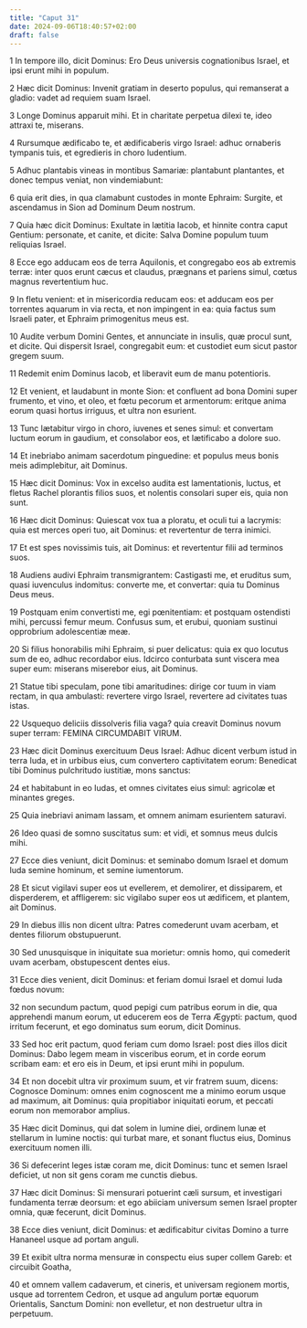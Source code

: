```yaml
---
title: "Caput 31"
date: 2024-09-06T18:40:57+02:00
draft: false
---
```




1 In tempore illo, dicit Dominus: Ero Deus universis cognationibus Israel, et ipsi erunt mihi in populum.

2 Hæc dicit Dominus: Invenit gratiam in deserto populus, qui remanserat a gladio: vadet ad requiem suam Israel.

3 Longe Dominus apparuit mihi. Et in charitate perpetua dilexi te, ideo attraxi te, miserans.

4 Rursumque ædificabo te, et ædificaberis virgo Israel: adhuc ornaberis tympanis tuis, et egredieris in choro ludentium.

5 Adhuc plantabis vineas in montibus Samariæ: plantabunt plantantes, et donec tempus veniat, non vindemiabunt:

6 quia erit dies, in qua clamabunt custodes in monte Ephraim: Surgite, et ascendamus in Sion ad Dominum Deum nostrum.

7 Quia hæc dicit Dominus: Exultate in lætitia Iacob, et hinnite contra caput Gentium: personate, et canite, et dicite: Salva Domine populum tuum reliquias Israel.

8 Ecce ego adducam eos de terra Aquilonis, et congregabo eos ab extremis terræ: inter quos erunt cæcus et claudus, prægnans et pariens simul, cœtus magnus revertentium huc.

9 In fletu venient: et in misericordia reducam eos: et adducam eos per torrentes aquarum in via recta, et non impingent in ea: quia factus sum Israeli pater, et Ephraim primogenitus meus est.

10 Audite verbum Domini Gentes, et annunciate in insulis, quæ procul sunt, et dicite. Qui dispersit Israel, congregabit eum: et custodiet eum sicut pastor gregem suum.

11 Redemit enim Dominus Iacob, et liberavit eum de manu potentioris.

12 Et venient, et laudabunt in monte Sion: et confluent ad bona Domini super frumento, et vino, et oleo, et fœtu pecorum et armentorum: eritque anima eorum quasi hortus irriguus, et ultra non esurient.

13 Tunc lætabitur virgo in choro, iuvenes et senes simul: et convertam luctum eorum in gaudium, et consolabor eos, et lætificabo a dolore suo.

14 Et inebriabo animam sacerdotum pinguedine: et populus meus bonis meis adimplebitur, ait Dominus.

15 Hæc dicit Dominus: Vox in excelso audita est lamentationis, luctus, et fletus Rachel plorantis filios suos, et nolentis consolari super eis, quia non sunt.

16 Hæc dicit Dominus: Quiescat vox tua a ploratu, et oculi tui a lacrymis: quia est merces operi tuo, ait Dominus: et revertentur de terra inimici.

17 Et est spes novissimis tuis, ait Dominus: et revertentur filii ad terminos suos.

18 Audiens audivi Ephraim transmigrantem: Castigasti me, et eruditus sum, quasi iuvenculus indomitus: converte me, et convertar: quia tu Dominus Deus meus.

19 Postquam enim convertisti me, egi pœnitentiam: et postquam ostendisti mihi, percussi femur meum. Confusus sum, et erubui, quoniam sustinui opprobrium adolescentiæ meæ.

20 Si filius honorabilis mihi Ephraim, si puer delicatus: quia ex quo locutus sum de eo, adhuc recordabor eius. Idcirco conturbata sunt viscera mea super eum: miserans miserebor eius, ait Dominus.

21 Statue tibi speculam, pone tibi amaritudines: dirige cor tuum in viam rectam, in qua ambulasti: revertere virgo Israel, revertere ad civitates tuas istas.

22 Usquequo deliciis dissolveris filia vaga? quia creavit Dominus novum super terram: FEMINA CIRCUMDABIT VIRUM.

23 Hæc dicit Dominus exercituum Deus Israel: Adhuc dicent verbum istud in terra Iuda, et in urbibus eius, cum convertero captivitatem eorum: Benedicat tibi Dominus pulchritudo iustitiæ, mons sanctus:

24 et habitabunt in eo Iudas, et omnes civitates eius simul: agricolæ et minantes greges.

25 Quia inebriavi animam lassam, et omnem animam esurientem saturavi.

26 Ideo quasi de somno suscitatus sum: et vidi, et somnus meus dulcis mihi.

27 Ecce dies veniunt, dicit Dominus: et seminabo domum Israel et domum Iuda semine hominum, et semine iumentorum.

28 Et sicut vigilavi super eos ut evellerem, et demolirer, et dissiparem, et disperderem, et affligerem: sic vigilabo super eos ut ædificem, et plantem, ait Dominus.

29 In diebus illis non dicent ultra: Patres comederunt uvam acerbam, et dentes filiorum obstupuerunt.

30 Sed unusquisque in iniquitate sua morietur: omnis homo, qui comederit uvam acerbam, obstupescent dentes eius.

31 Ecce dies venient, dicit Dominus: et feriam domui Israel et domui Iuda fœdus novum:

32 non secundum pactum, quod pepigi cum patribus eorum in die, qua apprehendi manum eorum, ut educerem eos de Terra Ægypti: pactum, quod irritum fecerunt, et ego dominatus sum eorum, dicit Dominus.

33 Sed hoc erit pactum, quod feriam cum domo Israel: post dies illos dicit Dominus: Dabo legem meam in visceribus eorum, et in corde eorum scribam eam: et ero eis in Deum, et ipsi erunt mihi in populum.

34 Et non docebit ultra vir proximum suum, et vir fratrem suum, dicens: Cognosce Dominum: omnes enim cognoscent me a minimo eorum usque ad maximum, ait Dominus: quia propitiabor iniquitati eorum, et peccati eorum non memorabor amplius.

35 Hæc dicit Dominus, qui dat solem in lumine diei, ordinem lunæ et stellarum in lumine noctis: qui turbat mare, et sonant fluctus eius, Dominus exercituum nomen illi.

36 Si defecerint leges istæ coram me, dicit Dominus: tunc et semen Israel deficiet, ut non sit gens coram me cunctis diebus.

37 Hæc dicit Dominus: Si mensurari potuerint cæli sursum, et investigari fundamenta terræ deorsum: et ego abiiciam universum semen Israel propter omnia, quæ fecerunt, dicit Dominus.

38 Ecce dies veniunt, dicit Dominus: et ædificabitur civitas Domino a turre Hananeel usque ad portam anguli.

39 Et exibit ultra norma mensuræ in conspectu eius super collem Gareb: et circuibit Goatha,

40 et omnem vallem cadaverum, et cineris, et universam regionem mortis, usque ad torrentem Cedron, et usque ad angulum portæ equorum Orientalis, Sanctum Domini: non evelletur, et non destruetur ultra in perpetuum.

